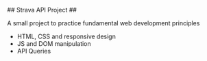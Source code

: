 ## Strava API Project ##

A small project to practice fundamental web development principles
- HTML, CSS and responsive design
- JS and DOM manipulation
- API Queries 
